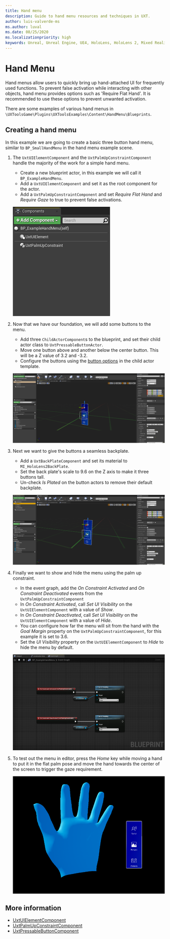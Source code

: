 ```yaml
---
title: Hand menu
description: Guide to hand menu resources and techniques in UXT.
author: luis-valverde-ms
ms.author: luval
ms.date: 08/25/2020
ms.localizationpriority: high
keywords: Unreal, Unreal Engine, UE4, HoloLens, HoloLens 2, Mixed Reality, development, MRTK, UXT, UX Tools, Graphics, rendering, materials
---
```


# Hand Menu

Hand menus allow users to quickly bring up hand-attached UI for frequently used functions. To prevent false activation while interacting with other objects, hand menu provides options such as 'Require Flat Hand'. It is recommended to use these options to prevent unwanted activation.

There are some examples of various hand menus in `\UXToolsGame\Plugins\UXToolsExamples\Content\HandMenu\Blueprints`.

## Creating a hand menu

In this example we are going to create a basic three button hand menu, similar to `BP_SmallHandMenu` in the hand menu example scene.

1. The `UxtUIElementComponent` and the `UxtPalmUpConstraintComponent` handle the majority of the work for a simple hand menu.
    * Create a new blueprint actor, in this example we will call it `BP_ExampleHandMenu`.
    * Add a `UxtUIElementComponent` and set it as the root component for the actor.
    * Add a `UxtPalmUpConstraintComponent` and set _Require Flat Hand_ and _Require Gaze_ to true to prevent false activations.

    ![CreateActor](images/HandMenu/Example_CreateActor.png)

2. Now that we have our foundation, we will add some buttons to the menu.
    * Add three `ChildActorComponent`s to the blueprint, and set their child actor class to `UxtPressableButtonActor`.
    * Move one button above and another below the center button. This will be a Z value of 3.2 and -3.2.
    * Configure the buttons using the [button options](pressable-button.md#visual-configuration) in the child actor template.

    ![ButtonSetup](images/HandMenu/Example_ButtonSetup.png)

3. Next we want to give the buttons a seamless backplate.
    * Add a `UxtBackPlateComponent` and set its material to `MI_HoloLens2BackPlate`.
    * Set the back plate's scale to 9.6 on the Z axis to make it three buttons tall.
    * Un-check _Is Plated_ on the button actors to remove their default backplate.

    ![SeamlessBackplate](images/HandMenu/Example_SeamlessBackplate.png)

4. Finally we want to show and hide the menu using the palm up constraint.
    * In the event graph, add the _On Constraint Activated_ and _On Constraint Deactivated_ events from the `UxtPalmUpConstraintComponent`
    * In _On Constraint Activated_, call _Set UI Visibility_ on the `UxtUIElementComponent` with a value of _Show_.
    * In _On Constraint Deactivated_, call _Set UI Visibility_ on the `UxtUIElementComponent` with a value of _Hide_.
    * You can configure how far the menu will sit from the hand with the _Goal Margin_ property on the `UxtPalmUpConstraintComponent`, for this example it is set to 3.6.
    * Set the _UI Visibility_ property on the `UxtUIElementComponent` to _Hide_ to hide the menu by default.

    ![EventGraph](images/HandMenu/Example_EventGraph.png)

5. To test out the menu in editor, press the _Home_ key while moving a hand to put it in the flat palm pose and move the hand towards the center of the screen to trigger the gaze requirement.

    ![TestInEditor](images/HandMenu/Example_TestInEditor.png)

## More information

* [UxtUIElementComponent](ui-elements.md)
* [UxtPalmUpConstraintComponent](palm-up-constraint-component.md)
* [UxtPressableButtonComponent](pressable-button.md)
